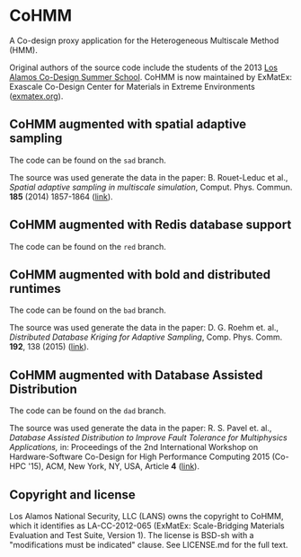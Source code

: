 CoHMM
=====

A Co-design proxy application for the Heterogeneous Multiscale Method
(HMM).

Original authors of the source code include the students of the 2013
[Los Alamos Co-Design Summer School](http://codesign.lanl.gov/summer-school). 
CoHMM is now maintained by ExMatEx: Exascale Co-Design Center for Materials
in Extreme Environments ([exmatex.org](http://exmatex.org)).


CoHMM augmented with spatial adaptive sampling
---------------------------------------------

The code can be found on the `sad` branch.

The source was used generate the data in the paper: 
B. Rouet-Leduc et al.,
*Spatial adaptive sampling in multiscale simulation*,
Comput. Phys. Commun. **185** (2014) 1857-1864
([link](http://dx.doi.org/10.1016/j.cpc.2014.03.011)).

CoHMM augmented with Redis database support
---------------------------------------------

The code can be found on the `red` branch.

CoHMM augmented with bold and distributed runtimes
---------------------------------------------

The code can be found on the `bad` branch.

The source was used generate the data in the paper:
D. G. Roehm et. al.,
*Distributed Database Kriging for Adaptive Sampling*,
Comp. Phys. Comm. **192**, 138 (2015)
([link](http://dx.doi.org/10.1016/j.cpc.2015.03.006)).

CoHMM augmented with Database Assisted Distribution
---------------------------------------------------

The code can be found on the `dad` branch.

The source was used generate the data in the paper:
R. S. Pavel et. al.,
*Database Assisted Distribution to Improve Fault Tolerance for Multiphysics Applications,*
in: Proceedings of the 2nd International Workshop on Hardware-Software Co-Design for High Performance Computing 2015 (Co-HPC '15),
ACM, New York, NY, USA, Article **4**
([link](http://dx.doi.org/10.1145/2834899.2834908)).


Copyright and license
---------------------

Los Alamos National Security, LLC (LANS) owns the copyright to CoHMM, which it identifies as LA-CC-2012-065 (ExMatEx: Scale-Bridging Materials Evaluation and Test Suite, Version 1). The license is BSD-sh with a "modifications must be indicated" clause.  See LICENSE.md for the full text.

